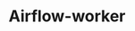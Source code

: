 ---
draft: false
title: Airflow-worker
content:
  id: airflow-worker
  name: Airflow-worker
  website: https://airflow.apache.org/
  short_description: Apache Airflow is a platform created by the community to programmatically author, schedule and monitor workflows.
---